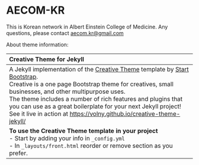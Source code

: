 # AECOM-KR

This is Korean network in Albert Einstein College of Medicine. Any questions, please contact aecom.kr@gmail.com



About theme information:

| Creative Theme for Jekyll                                    |
| :----------------------------------------------------------- |
| A Jekyll implementation of the [Creative Theme](http://startbootstrap.com/template-overviews/creative/) template by [Start Bootstrap](http://startbootstrap.com).<br />Creative is a one page Bootstrap theme for creatives, small businesses, and other multipurpose uses.<br/>The theme includes a number of rich features and plugins that you can use as a great boilerplate for your next Jekyll project!<br />See it live in action at <https://volny.github.io/creative-theme-jekyll/> |
| **To use the Creative Theme template in your project**<br />- Start by adding your info in `_config.yml`<br />- In `_layouts/front.html` reorder or remove section as you prefer. |

